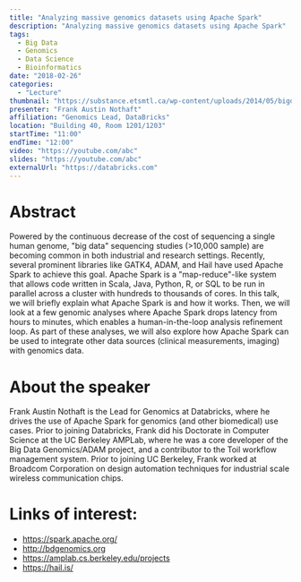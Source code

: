 ```yaml
---
title: "Analyzing massive genomics datasets using Apache Spark"
description: "Analyzing massive genomics datasets using Apache Spark"
tags: 
  - Big Data
  - Genomics
  - Data Science
  - Bioinformatics
date: "2018-02-26"
categories:
  - "Lecture"
thumbnail: "https://substance.etsmtl.ca/wp-content/uploads/2014/05/bigdata-header.jpg"
presenter: "Frank Austin Nothaft"
affiliation: "Genomics Lead, DataBricks"
location: "Building 40, Room 1201/1203"
startTime: "11:00"
endTime: "12:00"
video: "https://youtube.com/abc"
slides: "https://youtube.com/abc"
externalUrl: "https://databricks.com"
---
```


# Abstract

Powered by the continuous decrease of the cost of sequencing a single human genome, "big data" sequencing studies (>10,000 sample) are becoming common in both industrial and research settings. Recently, several prominent libraries like GATK4, ADAM, and Hail have used Apache Spark to achieve this goal. Apache Spark is a "map-reduce"-like system that allows code written in Scala, Java, Python, R, or SQL to be run in parallel across a cluster with hundreds to thousands of cores. In this talk, we will briefly explain what Apache Spark is and how it works. Then, we will look at a few genomic analyses where Apache Spark drops latency from hours to minutes, which enables a human-in-the-loop analysis refinement loop. As part of these analyses, we will also explore how Apache Spark can be used to integrate other data sources (clinical measurements, imaging) with genomics data.

# About the speaker

Frank Austin Nothaft is the Lead for Genomics at Databricks, where he drives the use of Apache Spark for genomics (and other biomedical) use cases. Prior to joining Databricks, Frank did his Doctorate in Computer Science at the UC Berkeley AMPLab, where he was a core developer of the Big Data Genomics/ADAM project, and a contributor to the Toil workflow management system. Prior to joining UC Berkeley, Frank worked at Broadcom Corporation on design automation techniques for industrial scale wireless communication chips.

# Links of interest:

- https://spark.apache.org/
- http://bdgenomics.org
- https://amplab.cs.berkeley.edu/projects
- https://hail.is/
